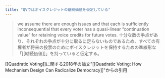 ```yaml
---
title: "QVではボイスクレジットの継続価値を仮定している"
---
```


> we assume there are enough issues and that each is sufficiently inconsequential that every voter has a quasi-linear “continuation value” for retaining voice credits for future votes.
十分な数の争点があり、それぞれの争点が十分に取るに足らないものであるため、すべての有権者が将来の投票のためにボイスクレジットを保持するための準線形な「[[継続価値]]」を持っていると仮定する。

[[Quadratic Voting]]に関する2018年の論文"[[Quadratic Voting: How Mechanism Design Can Radicalize Democracy]]"からの引用
